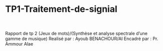 # TP1-Traitement-de-signial <br><br>
Rapport de tp 2 (Jeux de mots)/(Synthèse et analyse spectrale d’une gamme de musique)
Realisé par : Ayoub BENACHOUR/AI
Encadré par : Pr. Ammour Alae 
